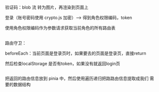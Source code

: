 




## 

验证码：blob 流 转为图片，再渲染到页面上

登录（账号密码使用 crypto.js 加密）--> 得到角色权限编码，token

使用角色权限编码作为参数请求获取当前角色的所有路由表


##

路由守卫：

beforeEach：当前页面是登录页时，如果要去的页面是登录页，直接return

然后检查localStorage 是否有token，如果没有就返回login页


## 

把返回的路由信息放到 pinia 中，然后使用遍历递归把路路由信息提取成我们
需要的数据结构